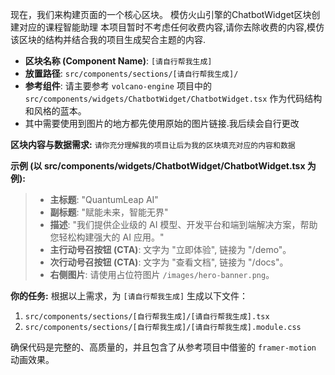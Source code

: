 现在，我们来构建页面的一个核心区块。
模仿火山引擎的ChatbotWidget区块创建对应的课程智能助理
本项目暂时不考虑任何收费内容,请你去除收费的内容,模仿该区块的结构并结合我的项目生成契合主题的内容.

- **区块名称 (Component Name)**: `[请自行帮我生成]`
- **放置路径**: `src/components/sections/[请自行帮我生成]/`
- **参考组件**: 请主要参考 `volcano-engine` 项目中的 `src/components/widgets/ChatbotWidget/ChatbotWidget.tsx` 作为代码结构和风格的蓝本。
- 其中需要使用到图片的地方都先使用原始的图片链接.我后续会自行更改

**区块内容与数据需求:**
`请你充分理解我的项目让后为我的区块填充对应的内容和数据`

**示例 (以 src/components/widgets/ChatbotWidget/ChatbotWidget.tsx 为例):**
> *   **主标题**: "QuantumLeap AI"
> *   **副标题**: "赋能未来，智能无界"
> *   **描述**: "我们提供企业级的 AI 模型、开发平台和端到端解决方案，帮助您轻松构建强大的 AI 应用。"
> *   **主行动号召按钮 (CTA)**: 文字为 "立即体验", 链接为 "/demo"。
> *   **次行动号召按钮 (CTA)**: 文字为 "查看文档", 链接为 "/docs"。
> *   **右侧图片**: 请使用占位符图片 `/images/hero-banner.png`。

**你的任务:**
根据以上需求，为 `[请自行帮我生成]` 生成以下文件：
1.  `src/components/sections/[自行帮我生成]/[请自行帮我生成].tsx`
2.  `src/components/sections/[自行帮我生成]/[请自行帮我生成].module.css`

确保代码是完整的、高质量的，并且包含了从参考项目中借鉴的 `framer-motion` 动画效果。